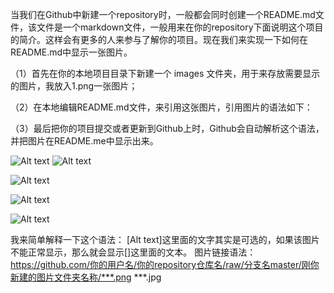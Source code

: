当我们在Github中新建一个repository时，一般都会同时创建一个README.md文件，该文件是一个markdown文件，一般用来在你的repository下面说明这个项目的简介。这样会有更多的人来参与了解你的项目。现在我们来实现一下如何在README.md中显示一张图片。

（1）首先在你的本地项目目录下新建一个 images 文件夹，用于来存放需要显示的图片，我放入1.png一张图片；

（2）在本地编辑README.md文件，来引用这张图片，引用图片的语法如下：

（3）最后把你的项目提交或者更新到Github上时，Github会自动解析这个语法，并把图片在README.me中显示出来。


![Alt text](https://github.com/lgjabc/Openstack_lgj/blob/master/Openstack/images/11.png)
![Alt text](https://github.com/lgjabc/Openstack_lgj/raw/master/Screenshots/2.png)

![Alt text](https://github.com/lgjabc/Openstack_lgj/blob/master/Openstack/images/2.png)

![Alt text](https://github.com/lgjabc/Openstack_lgj/blob/master/Openstack/images/3.png)

![Alt text](https://github.com/lgjabc/Openstack_lgj/blob/master/Openstack/images/4.png)

我来简单解释一下这个语法：
[Alt text]这里面的文字其实是可选的，如果该图片不能正常显示，那么就会显示[]这里面的文本。
图片链接语法：https://github.com/你的用户名/你的repository仓库名/raw/分支名master/刚你新建的图片文件夹名称/***.png ***.jpg


